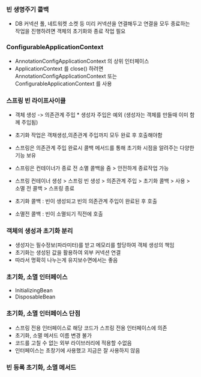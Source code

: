 ### 빈 생명주기 콜백

- DB 커넥션 풀, 네트워켓 소켓 등 미리 커넥션을 연결해두고 연결을 모두 종료하는 작업을 진행하려면 객체의 초기화와 종료 작업 필요

### ConfigurableApplicationContext

- AnnotationConfigApplicationContext 의 상위 인터페이스
- ApplicationContext 를 close() 하려면 AnnotationConfigApplicationContext 또는 ConfigurableApplicationContext 를 사용

### 스프링 빈 라이프사이클

- 객체 생성 -> 의존관계 주입 * 생성자 주입은 예외 (생성자는 객체를 만들때 이미 함께 주입됨)
- 초기화 작업은 객채생성,의존관계 주입까지 모두 완료 후 호출해야함
- 스프링은 의존관계 주입 완료시 콜백 메서드를 통해 초기화 시점을 알려주는 다양한 기능 보유
- 스프링은 컨테이너가 종료 전 소멸 콜백을 줌 > 안전하게 종료작업 가능

- 스프링 컨테이너 생성 > 스프링 빈 생성 > 의존관계 주입 > 초기화 콜백 > 사용 > 소멸 전 콜백 > 스프링 종료

- 초기화 콜백 : 빈이 생성되고 빈의 의존관계 주입이 완료된 후 호출
- 소멸전 콜백 : 빈이 소멸되기 직전에 호출

### 객체의 생성과 초기화 분리

- 생성자는 필수정보(파라미터)를 받고 메모리를 할당하여 객체 생성의 책임
- 초기화는 생성된 값을 활용하여 외부 커넥션 연결
- 따라서 명확히 나누는게 유지보수면에서는 좋음

### 초기화, 소멸 인터페이스

- InitializingBean
- DisposableBean

### 초기화, 소멸 인터페이스 단점

- 스프링 전용 인터페이스로 해당 코드가 스프링 전용 인터페이스에 의존
- 초기화, 소멸 메서드 이름 변경 불가
- 코드를 고칠 수 없는 외부 라이브러리에 적용할 수없음
- 인터페이스는 초창기에 사용했고 지금은 잘 사용하지 않음

### 빈 등록 초기화, 소멸 메서드

